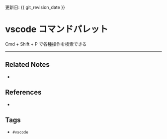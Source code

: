 更新日: {{ git_revision_date }}

# vscode コマンドパレット
Cmd + Shift + P で各種操作を検索できる

---
## Related Notes
- 

## References
- 

## Tags
- `#vscode` 